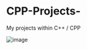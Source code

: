 # CPP-Projects-
My projects within C++ / CPP

![image](https://user-images.githubusercontent.com/119002021/208253736-8cca8b8c-6b36-4394-9579-00d04609f57d.png)
